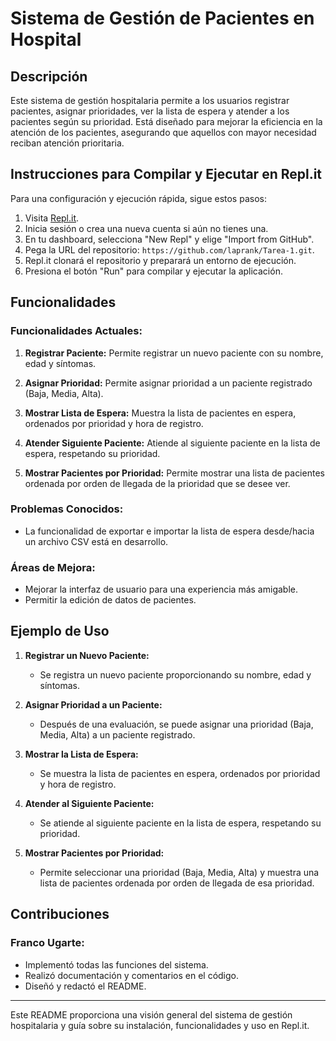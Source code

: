 # Sistema de Gestión de Pacientes en Hospital

## Descripción

Este sistema de gestión hospitalaria permite a los usuarios registrar pacientes, asignar prioridades, ver la lista de espera y atender a los pacientes según su prioridad. Está diseñado para mejorar la eficiencia en la atención de los pacientes, asegurando que aquellos con mayor necesidad reciban atención prioritaria.

## Instrucciones para Compilar y Ejecutar en Repl.it

Para una configuración y ejecución rápida, sigue estos pasos:

1. Visita [Repl.it](https://repl.it/).
2. Inicia sesión o crea una nueva cuenta si aún no tienes una.
3. En tu dashboard, selecciona "New Repl" y elige "Import from GitHub".
4. Pega la URL del repositorio: `https://github.com/laprank/Tarea-1.git`.
5. Repl.it clonará el repositorio y preparará un entorno de ejecución.
6. Presiona el botón "Run" para compilar y ejecutar la aplicación.

## Funcionalidades

### Funcionalidades Actuales:

1. **Registrar Paciente:** Permite registrar un nuevo paciente con su nombre, edad y síntomas.
   
2. **Asignar Prioridad:** Permite asignar prioridad a un paciente registrado (Baja, Media, Alta).
   
3. **Mostrar Lista de Espera:** Muestra la lista de pacientes en espera, ordenados por prioridad y hora de registro.

4. **Atender Siguiente Paciente:** Atiende al siguiente paciente en la lista de espera, respetando su prioridad.

5. **Mostrar Pacientes por Prioridad:** Permite mostrar una lista de pacientes ordenada por orden de llegada de la prioridad que se desee ver.

### Problemas Conocidos:

- La funcionalidad de exportar e importar la lista de espera desde/hacia un archivo CSV está en desarrollo.

### Áreas de Mejora:

- Mejorar la interfaz de usuario para una experiencia más amigable.
- Permitir la edición de datos de pacientes.

## Ejemplo de Uso

1. **Registrar un Nuevo Paciente:**
   - Se registra un nuevo paciente proporcionando su nombre, edad y síntomas.
   
2. **Asignar Prioridad a un Paciente:**
   - Después de una evaluación, se puede asignar una prioridad (Baja, Media, Alta) a un paciente registrado.

3. **Mostrar la Lista de Espera:**
   - Se muestra la lista de pacientes en espera, ordenados por prioridad y hora de registro.

4. **Atender al Siguiente Paciente:**
   - Se atiende al siguiente paciente en la lista de espera, respetando su prioridad.

5. **Mostrar Pacientes por Prioridad:**
   - Permite seleccionar una prioridad (Baja, Media, Alta) y muestra una lista de pacientes ordenada por orden de llegada de esa prioridad.

## Contribuciones

### Franco Ugarte:

- Implementó todas las funciones del sistema.
- Realizó documentación y comentarios en el código.
- Diseñó y redactó el README.

---

Este README proporciona una visión general del sistema de gestión hospitalaria y guía sobre su instalación, funcionalidades y uso en Repl.it.
